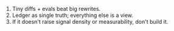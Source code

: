 1) Tiny diffs + evals beat big rewrites.
2) Ledger as single truth; everything else is a view.
3) If it doesn't raise signal density or measurability, don't build it.

